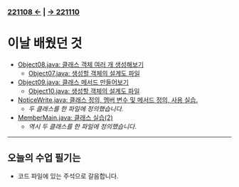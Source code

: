 ﻿#
### [221108 ←](/221011-221202_JAVA_BASICS/22-11/221108) | [→ 221110](/221011-221202_JAVA_BASICS/22-11/221110/)

# 이날 배웠던 것

- [Object08.java: 클래스 객체 여러 개 생성해보기](/221011-221202_JAVA_BASICS/22-11/221109/javastudy56/javastudy/src/javastudy/Object08.java)
    - [Object07.java: 생성할 객체의 설계도 파일](/221011-221202_JAVA_BASICS/22-11/221109/javastudy56/javastudy/src/javastudy/Object07.java)
- [Object09.java: 클래스 메서드 만들어보기](/221011-221202_JAVA_BASICS/22-11/221109/javastudy56/javastudy/src/javastudy/Object09.java)
    - [Object10.java: 생성할 객체의 설계도 파일](/221011-221202_JAVA_BASICS/22-11/221109/javastudy56/javastudy/src/javastudy/Object10.java)
- [NoticeWrite.java: 클래스 정의, 멤버 변수 및 메서드 정의, 사용 실습.](/221011-221202_JAVA_BASICS/22-11/221109/javastudy56/javastudy/src/javastudy/NoticeWrite.java)
    - *두 클래스를 한 파일에 정의했습니다.*
- [MemberMain.java: 클래스 실습(2)](/221011-221202_JAVA_BASICS/22-11/221109/javastudy56/javastudy/src/javastudy/MemberMain.java)
    - *역시 두 클래스를 한 파일에 정의했습니다.*

---

## 오늘의 수업 필기는

- 코드 파일에 있는 주석으로 갈음합니다.